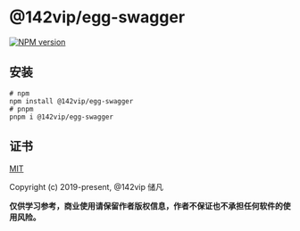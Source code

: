 # @142vip/egg-swagger

[![NPM version](https://img.shields.io/npm/v/@142vip/egg-swagger?labelColor=0b3d52&color=1da469&label=version)](https://www.npmjs.com/package/@142vip/egg-swagger)

## 安装

```shell
# npm
npm install @142vip/egg-swagger
# pnpm
pnpm i @142vip/egg-swagger
```

## 证书

[MIT](https://opensource.org/license/MIT)

Copyright (c) 2019-present, @142vip 储凡

**仅供学习参考，商业使用请保留作者版权信息，作者不保证也不承担任何软件的使用风险。**
